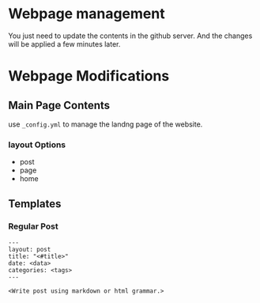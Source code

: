# Webpage management

You just need to update the contents in the github server. And the changes will be applied a few minutes later.











# Webpage Modifications

## Main Page Contents

use `_config.yml` to manage the landng page of the website.







### layout Options

- post
- page
- home



## Templates 

### Regular Post

```
---
layout: post
title: "<#title>"
date: <data>
categories: <tags>
---

<Write post using markdown or html grammar.>
```



